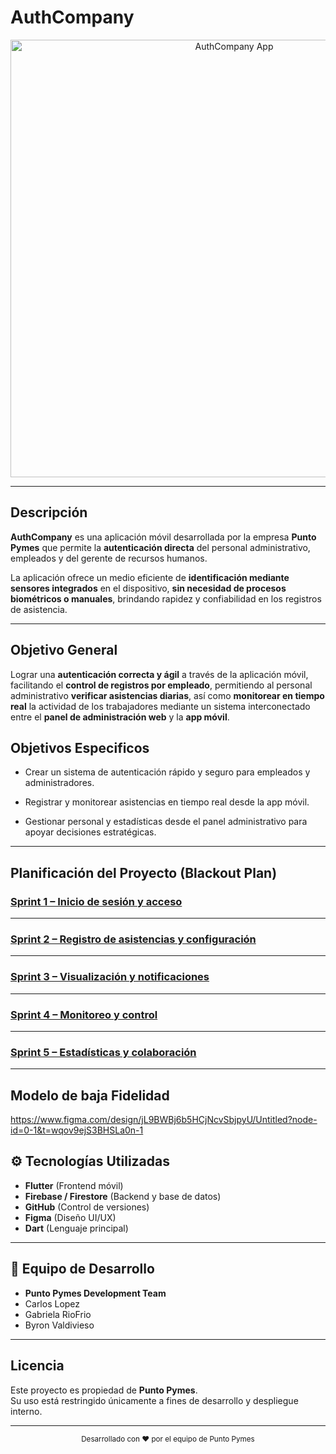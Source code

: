 #  AuthCompany

<p align="center">
  <img src="https://github.com/user-attachments/assets/95480a59-c21d-4c9d-b752-83eedf24785c" alt="AuthCompany App" width="700"/>
</p>

---

##  Descripción

**AuthCompany** es una aplicación móvil desarrollada por la empresa **Punto Pymes** que permite la **autenticación directa** del personal administrativo, empleados y del gerente de recursos humanos.

La aplicación ofrece un medio eficiente de **identificación mediante sensores integrados** en el dispositivo, **sin necesidad de procesos biométricos o manuales**, brindando rapidez y confiabilidad en los registros de asistencia.

---

##  Objetivo General

Lograr una **autenticación correcta y ágil** a través de la aplicación móvil, facilitando el **control de registros por empleado**, permitiendo al personal administrativo **verificar asistencias diarias**, así como **monitorear en tiempo real** la actividad de los trabajadores mediante un sistema interconectado entre el **panel de administración web** y la **app móvil**.

## Objetivos Especificos

* Crear un sistema de autenticación rápido y seguro para empleados y administradores.

* Registrar y monitorear asistencias en tiempo real desde la app móvil.

* Gestionar personal y estadísticas desde el panel administrativo para apoyar decisiones estratégicas.

---

## Planificación del Proyecto (Blackout Plan)

### [**Sprint 1 – Inicio de sesión y acceso**](https://github.com/Carlosmicael/Punto-Pymes/wiki/Planificación)


---

### [**Sprint 2 – Registro de asistencias y configuración**](https://github.com/Carlosmicael/Punto-Pymes/wiki/Planificación)


---

### [**Sprint 3 – Visualización y notificaciones**](https://github.com/Carlosmicael/Punto-Pymes/wiki/Planificación)


---

### [**Sprint 4 – Monitoreo y control**](https://github.com/Carlosmicael/Punto-Pymes/wiki/Planificación)


---

### [**Sprint 5 – Estadísticas y colaboración**](https://github.com/Carlosmicael/Punto-Pymes/wiki/Planificación)


---

## Modelo de baja Fidelidad

https://www.figma.com/design/jL9BWBj6b5HCjNcvSbjpyU/Untitled?node-id=0-1&t=wqov9ejS3BHSLa0n-1

## ⚙️ Tecnologías Utilizadas

- **Flutter** (Frontend móvil)
- **Firebase / Firestore** (Backend y base de datos)
- **GitHub** (Control de versiones)
- **Figma** (Diseño UI/UX)
- **Dart** (Lenguaje principal)

---

## 👥 Equipo de Desarrollo

-  **Punto Pymes Development Team**  
-  Carlos Lopez
-  Gabriela RioFrio
-  Byron Valdivieso

---

## Licencia

Este proyecto es propiedad de **Punto Pymes**.  
Su uso está restringido únicamente a fines de desarrollo y despliegue interno.

---

<p align="center">
  <sub>Desarrollado con ❤️ por el equipo de Punto Pymes</sub>
</p>

